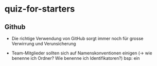 # quiz-for-starters

## Github

* Die richtige Verwendung von GitHub sorgt immer noch für grosse Verwirrung und Verunsicherung

* Team-Mitglieder sollten sich auf Namenskonventionen einigen (-> wie benenne ich Ordner? Wie benenne ich Identifikatoren?)
 bsp: ein
